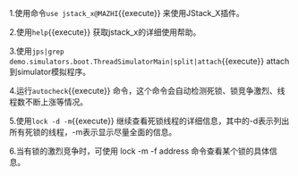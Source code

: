 
1.使用命令`use jstack_x@MAZHI`{{execute}} 来使用JStack_X插件。

2.使用`help`{{execute}} 获取jstack_x的详细使用帮助。  

3.使用`jps|grep demo.simulators.boot.ThreadSimulatorMain|split|attach`{{execute}} attach到simulator模拟程序。

4.运行`autocheck`{{execute}} 命令，这个命令会自动检测死锁、锁竞争激烈、线程数不断上涨等情况。

5.使用`lock -d -m`{{execute}} 继续查看死锁线程的详细信息，其中的-d表示列出所有死锁的线程，-m表示显示尽量全面的信息。

6.当有锁的激烈竞争时，可使用 lock -m -f address 命令查看某个锁的具体信息。


